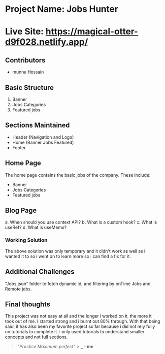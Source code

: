 # Project Name: Jobs Hunter

# Live Site: https://magical-otter-d9f028.netlify.app/

## Contributors

- munna Hossain

## Basic Structure

1. Banner
2. Jobs Categories
3. Featured jobs

## Sections Maintained

- Header (Navigation and Logo)
- Home (Banner Jobs Featured)
- Footer

## Home Page

The home page contains the basic jobs of the company. These include:

- Banner
- Jobs Categories
- Featured jobs

## Blog Page

a. When should you use context API?
b. What is a custom hook?
c. What is useRef?
d. What is useMemo?

### Working Solution

The above solution was only temporary and it didn't work as well as i wanted it to so i went on to learn more so i can find a fix for it.

## Additional Challenges

"Jobs.json" folder to fetch dynamic id, and filtering by onTime Jobs and Remote jobs.

## Final thoughts

This project was not easy at all and the longer i worked on it, the more it took out of me. I started strong and i burnt out 80% through. With that being said, it has also been my favorite project so far because i did not rely fully on tutorials to complete it. I only used tutorials to understand smaller concepts and not full sections.

> _"Practice Maximum perfect"_ > **\_ - me**
